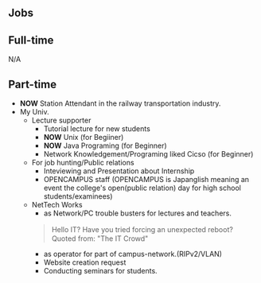 ## Jobs

## Full-time

N/A

## Part-time

- **NOW** Station Attendant in the railway transportation industry.
- My Univ.
  - Lecture supporter
    - Tutorial lecture for new students
    - **NOW** Unix (for Begiiner)
    - **NOW** Java Programing (for Beginner)
    - Network Knowledgement/Programing liked Cicso (for Beginner)
  - For job hunting/Public relations 
     - Inteviewing and Presentation about Internship
     - OPENCAMPUS staff (OPENCAMPUS is Japanglish meaning an event the college's open(public relation) day for high school students/examinees)
  - NetTech Works
    - as Network/PC trouble busters for lectures and teachers.
    > Hello IT? Have you tried forcing an unexpected reboot?　Quoted from: "The IT Crowd"
    - as operator for  part of campus-network.(RIPv2/VLAN)
    - Website creation request
    - Conducting seminars for students.
